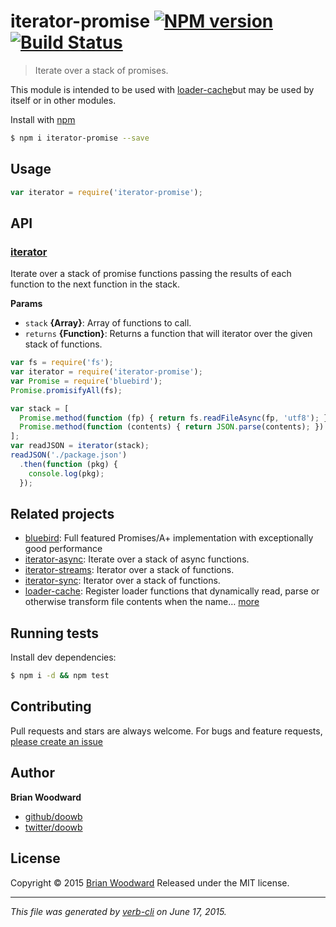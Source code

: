 # iterator-promise [![NPM version](https://badge.fury.io/js/iterator-promise.svg)](http://badge.fury.io/js/iterator-promise)  [![Build Status](https://travis-ci.org/doowb/iterator-promise.svg)](https://travis-ci.org/doowb/iterator-promise)

> Iterate over a stack of promises.

This module is intended to be used with [loader-cache](https://github.com/jonschlinkert/loader-cache)but may be used by itself or in other modules.

Install with [npm](https://www.npmjs.com/)

```sh
$ npm i iterator-promise --save
```

## Usage

```js
var iterator = require('iterator-promise');
```

## API

<!-- add a path or glob pattern for files with code comments to use for docs  -->

### [iterator](index.js#L20)

Iterate over a stack of promise functions passing the results of
each function to the next function in the stack.

**Params**

* `stack` **{Array}**: Array of functions to call.
* `returns` **{Function}**: Returns a function that will iterator over the given stack of functions.

```js
var fs = require('fs');
var iterator = require('iterator-promise');
var Promise = require('bluebird');
Promise.promisifyAll(fs);

var stack = [
  Promise.method(function (fp) { return fs.readFileAsync(fp, 'utf8'); }),
  Promise.method(function (contents) { return JSON.parse(contents); })
];
var readJSON = iterator(stack);
readJSON('./package.json')
  .then(function (pkg) {
    console.log(pkg);
  });
```

## Related projects

<!-- add an array of related projects, then un-escape the helper -->

* [bluebird](https://github.com/petkaantonov/bluebird): Full featured Promises/A+ implementation with exceptionally good performance
* [iterator-async](https://github.com/doowb/iterator-async): Iterate over a stack of async functions.
* [iterator-streams](https://github.com/doowb/iterator-streams): Iterator over a stack of functions.
* [iterator-sync](https://github.com/doowb/iterator-sync): Iterator over a stack of functions.
* [loader-cache](https://github.com/jonschlinkert/loader-cache): Register loader functions that dynamically read, parse or otherwise transform file contents when the name… [more](https://github.com/jonschlinkert/loader-cache)

## Running tests

Install dev dependencies:

```sh
$ npm i -d && npm test
```

## Contributing

Pull requests and stars are always welcome. For bugs and feature requests, [please create an issue](https://github.com/doowb/iterator-promise/issues/new)

## Author

**Brian Woodward**

+ [github/doowb](https://github.com/doowb)
+ [twitter/doowb](http://twitter.com/doowb)

## License

Copyright © 2015 [Brian Woodward](https://github.com/doowb)
Released under the MIT license.

***

_This file was generated by [verb-cli](https://github.com/assemble/verb-cli) on June 17, 2015._